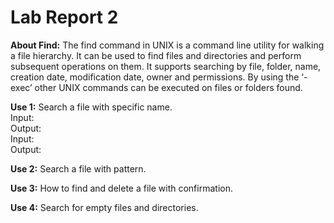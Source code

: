 # Lab Report 2

**About Find:** The find command in UNIX is a command line utility for walking a file hierarchy. It can be used to find files and directories and perform subsequent operations on them. It supports searching by file, folder, name, creation date, modification date, owner and permissions. By using the ‘-exec’ other UNIX commands can be executed on files or folders found. 

**Use 1:** Search a file with specific name.
<br>
Input: ``` ```
<br>
Output: ``` ```
<br>
Input: ``` ```
<br>
Output: ``` ```

**Use 2:** Search a file with pattern.

**Use 3:** How to find and delete a file with confirmation.

**Use 4:** Search for empty files and directories.
